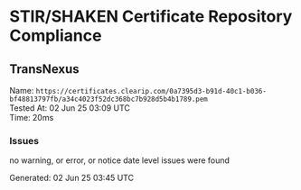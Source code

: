 # STIR/SHAKEN Certificate Repository Compliance

## TransNexus

Name: `https://certificates.clearip.com/0a7395d3-b91d-40c1-b036-bf48813797fb/a34c4023f52dc368bc7b928d5b4b1789.pem`\
Tested At: 02 Jun 25 03:09 UTC\
Time: 20ms

### Issues

no warning, or error, or notice date level issues were found

Generated: 02 Jun 25 03:45 UTC